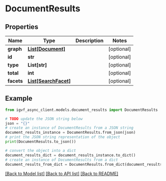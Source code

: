 # DocumentResults


## Properties

Name | Type | Description | Notes
------------ | ------------- | ------------- | -------------
**graph** | [**List[Document]**](Document.md) |  | [optional] 
**id** | **str** |  | [optional] 
**type** | **List[str]** |  | [optional] 
**total** | **int** |  | [optional] 
**facets** | [**List[SearchFacet]**](SearchFacet.md) |  | [optional] 

## Example

```python
from igvf_async_client.models.document_results import DocumentResults

# TODO update the JSON string below
json = "{}"
# create an instance of DocumentResults from a JSON string
document_results_instance = DocumentResults.from_json(json)
# print the JSON string representation of the object
print(DocumentResults.to_json())

# convert the object into a dict
document_results_dict = document_results_instance.to_dict()
# create an instance of DocumentResults from a dict
document_results_from_dict = DocumentResults.from_dict(document_results_dict)
```
[[Back to Model list]](../README.md#documentation-for-models) [[Back to API list]](../README.md#documentation-for-api-endpoints) [[Back to README]](../README.md)


